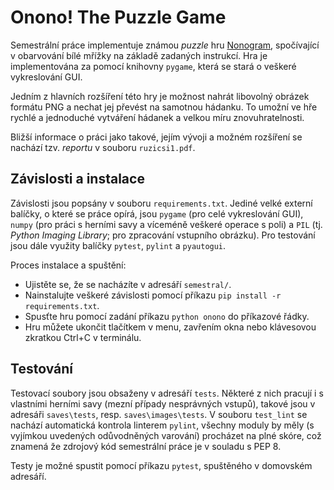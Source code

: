# Onono! The Puzzle Game

Semestrální práce implementuje známou *puzzle* hru [Nonogram](https://en.wikipedia.org/wiki/Nonogram), spočívající v obarvování bílé mřížky na základě zadaných instrukcí. Hra je implementována za pomocí knihovny `pygame`, která se stará o veškeré vykreslování GUI. 

Jedním z hlavních rozšíření této hry je možnost nahrát libovolný obrázek formátu PNG a nechat jej převést na samotnou hádanku. To umožní ve hře rychlé a jednoduché vytváření hádanek a velkou míru znovuhratelnosti.

Bližší informace o práci jako takové, jejím vývoji a možném rozšíření se nachází tzv. *reportu* v souboru `ruzicsi1.pdf`.

## Závislosti a instalace

Závislosti jsou popsány v souboru `requirements.txt`. Jediné velké externí balíčky, o které se práce opírá, jsou `pygame` (pro celé vykreslování GUI), `numpy` (pro práci s herními savy a víceméně veškeré operace s poli) a `PIL` (tj. *Python Imaging Library*; pro zpracování vstupního obrázku). Pro testování jsou dále využity balíčky `pytest`, `pylint` a `pyautogui`.

Proces instalace a spuštění:
- Ujistěte se, že se nacházíte v adresáří `semestral/`.
- Nainstalujte veškeré závislosti pomocí příkazu `pip install -r requirements.txt`.
- Spusťte hru pomocí zadání příkazu `python onono` do příkazové řádky.
- Hru můžete ukončit tlačítkem v menu, zavřením okna nebo klávesovou zkratkou Ctrl+C v terminálu.

## Testování

Testovací soubory jsou obsaženy v adresáří `tests`. Některé z nich pracují i s vlastními herními savy (mezní případy nesprávných vstupů), takové jsou v adresáři `saves\tests`, resp. `saves\images\tests`. V souboru `test_lint` se nachází automatická kontrola linterem `pylint`, všechny moduly by měly (s vyjímkou uvedených odůvodněných varování) procházet na plné skóre, což znamená že zdrojový kód semestrální práce je v souladu s PEP 8.

Testy je možné spustit pomocí příkazu `pytest`, spuštěného v domovském adresáří.

